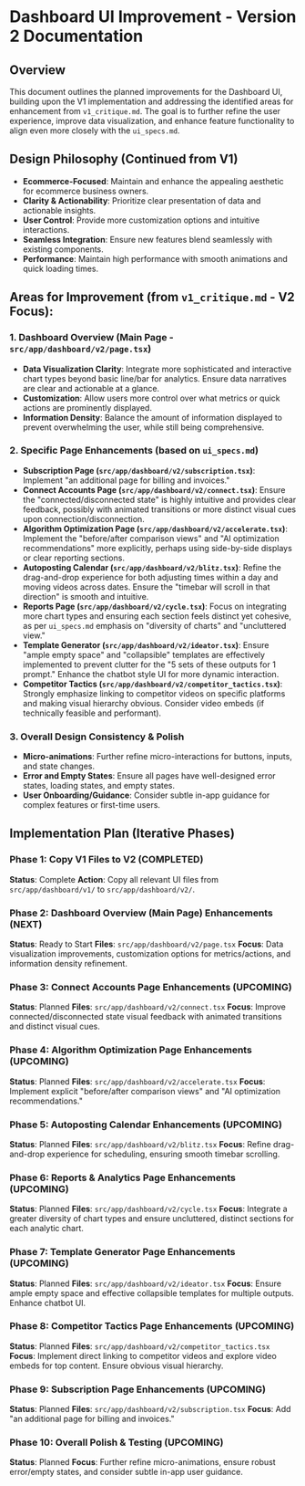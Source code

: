 # Dashboard UI Improvement - Version 2 Documentation

## Overview
This document outlines the planned improvements for the Dashboard UI, building upon the V1 implementation and addressing the identified areas for enhancement from `v1_critique.md`. The goal is to further refine the user experience, improve data visualization, and enhance feature functionality to align even more closely with the `ui_specs.md`.

## Design Philosophy (Continued from V1)
- **Ecommerce-Focused**: Maintain and enhance the appealing aesthetic for ecommerce business owners.
- **Clarity & Actionability**: Prioritize clear presentation of data and actionable insights.
- **User Control**: Provide more customization options and intuitive interactions.
- **Seamless Integration**: Ensure new features blend seamlessly with existing components.
- **Performance**: Maintain high performance with smooth animations and quick loading times.

## Areas for Improvement (from `v1_critique.md` - V2 Focus):

### 1. Dashboard Overview (Main Page - `src/app/dashboard/v2/page.tsx`)
- **Data Visualization Clarity**: Integrate more sophisticated and interactive chart types beyond basic line/bar for analytics. Ensure data narratives are clear and actionable at a glance.
- **Customization**: Allow users more control over what metrics or quick actions are prominently displayed.
- **Information Density**: Balance the amount of information displayed to prevent overwhelming the user, while still being comprehensive.

### 2. Specific Page Enhancements (based on `ui_specs.md`)
- **Subscription Page (`src/app/dashboard/v2/subscription.tsx`)**: Implement "an additional page for billing and invoices."
- **Connect Accounts Page (`src/app/dashboard/v2/connect.tsx`)**: Ensure the "connected/disconnected state" is highly intuitive and provides clear feedback, possibly with animated transitions or more distinct visual cues upon connection/disconnection.
- **Algorithm Optimization Page (`src/app/dashboard/v2/accelerate.tsx`)**: Implement the "before/after comparison views" and "AI optimization recommendations" more explicitly, perhaps using side-by-side displays or clear reporting sections.
- **Autoposting Calendar (`src/app/dashboard/v2/blitz.tsx`)**: Refine the drag-and-drop experience for both adjusting times within a day and moving videos across dates. Ensure the "timebar will scroll in that direction" is smooth and intuitive.
- **Reports Page (`src/app/dashboard/v2/cycle.tsx`)**: Focus on integrating more chart types and ensuring each section feels distinct yet cohesive, as per `ui_specs.md` emphasis on "diversity of charts" and "uncluttered view."
- **Template Generator (`src/app/dashboard/v2/ideator.tsx`)**: Ensure "ample empty space" and "collapsible" templates are effectively implemented to prevent clutter for the "5 sets of these outputs for 1 prompt." Enhance the chatbot style UI for more dynamic interaction.
- **Competitor Tactics (`src/app/dashboard/v2/competitor_tactics.tsx`)**: Strongly emphasize linking to competitor videos on specific platforms and making visual hierarchy obvious. Consider video embeds (if technically feasible and performant).

### 3. Overall Design Consistency & Polish
- **Micro-animations**: Further refine micro-interactions for buttons, inputs, and state changes.
- **Error and Empty States**: Ensure all pages have well-designed error states, loading states, and empty states.
- **User Onboarding/Guidance**: Consider subtle in-app guidance for complex features or first-time users.

## Implementation Plan (Iterative Phases)

### Phase 1: Copy V1 Files to V2 (COMPLETED)
**Status**: Complete
**Action**: Copy all relevant UI files from `src/app/dashboard/v1/` to `src/app/dashboard/v2/`.

### Phase 2: Dashboard Overview (Main Page) Enhancements (NEXT)
**Status**: Ready to Start
**Files**: `src/app/dashboard/v2/page.tsx`
**Focus**: Data visualization improvements, customization options for metrics/actions, and information density refinement.

### Phase 3: Connect Accounts Page Enhancements (UPCOMING)
**Status**: Planned
**Files**: `src/app/dashboard/v2/connect.tsx`
**Focus**: Improve connected/disconnected state visual feedback with animated transitions and distinct visual cues.

### Phase 4: Algorithm Optimization Page Enhancements (UPCOMING)
**Status**: Planned
**Files**: `src/app/dashboard/v2/accelerate.tsx`
**Focus**: Implement explicit "before/after comparison views" and "AI optimization recommendations."

### Phase 5: Autoposting Calendar Enhancements (UPCOMING)
**Status**: Planned
**Files**: `src/app/dashboard/v2/blitz.tsx`
**Focus**: Refine drag-and-drop experience for scheduling, ensuring smooth timebar scrolling.

### Phase 6: Reports & Analytics Page Enhancements (UPCOMING)
**Status**: Planned
**Files**: `src/app/dashboard/v2/cycle.tsx`
**Focus**: Integrate a greater diversity of chart types and ensure uncluttered, distinct sections for each analytic chart.

### Phase 7: Template Generator Page Enhancements (UPCOMING)
**Status**: Planned
**Files**: `src/app/dashboard/v2/ideator.tsx`
**Focus**: Ensure ample empty space and effective collapsible templates for multiple outputs. Enhance chatbot UI.

### Phase 8: Competitor Tactics Page Enhancements (UPCOMING)
**Status**: Planned
**Files**: `src/app/dashboard/v2/competitor_tactics.tsx`
**Focus**: Implement direct linking to competitor videos and explore video embeds for top content. Ensure obvious visual hierarchy.

### Phase 9: Subscription Page Enhancements (UPCOMING)
**Status**: Planned
**Files**: `src/app/dashboard/v2/subscription.tsx`
**Focus**: Add "an additional page for billing and invoices."

### Phase 10: Overall Polish & Testing (UPCOMING)
**Status**: Planned
**Focus**: Further refine micro-animations, ensure robust error/empty states, and consider subtle in-app user guidance. 